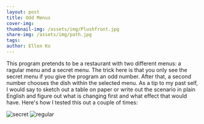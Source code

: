 ```yaml
---
layout: post
title: Odd Menus 
cover-img:
thumbnail-img: /assets/img/Plushfront.jpg
share-img: /assets/img/path.jpg
tags: 
author: Ellen Ko
---
```


This program pretends to be a restaurant with two different menus: a ragular menu and a secret menu. The trick here is that you only see the secret menu if you give the program an odd number. After that, a second number chooses the dish within the selected menu. As a tip to my past self, I would say to sketch out a table on paper or write out the scenario in plain English and figure out what is changing first and what effect that would have. Here's how I tested this out a couple of times: 

![secret](https://ellen-ko.github.io/assets/img/mDebugodd.jpg)
![regular](https://ellen-ko.github.io/assets/img/mDebugeven.jpg)

